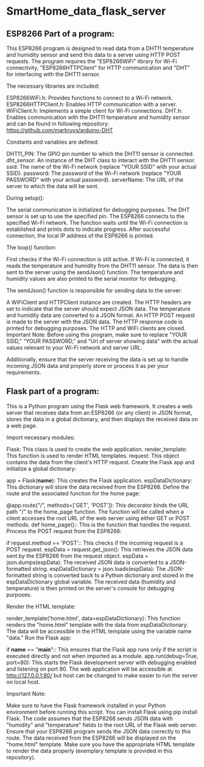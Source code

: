 # SmartHome_data_flask_server

## ESP8266 Part of a program:
This ESP8266 program is designed to read data from a DHT11 temperature and humidity sensor and send this data to a server using HTTP POST requests. 
The program requires the "ESP8266WiFi" library for Wi-Fi connectivity, "ESP8266HTTPClient" for HTTP communication
and "DHT" for interfacing with the DHT11 sensor.

The necessary libraries are included:

ESP8266WiFi.h: Provides functions to connect to a Wi-Fi network.
ESP8266HTTPClient.h: Enables HTTP communication with a server.
WiFiClient.h: Implements a simple client for Wi-Fi connections.
DHT.h: Enables communication with the DHT11 temperature and humidity sensor and can be found in following repository: https://github.com/markruys/arduino-DHT

Constants and variables are defined:

DHT11_PIN: The GPIO pin number to which the DHT11 sensor is connected.
dht_sensor: An instance of the DHT class to interact with the DHT11 sensor.
ssid: The name of the Wi-Fi network (replace "YOUR SSID" with your actual SSID).
password: The password of the Wi-Fi network (replace "YOUR PASSWORD" with your actual password).
serverName: The URL of the server to which the data will be sent.

During setup():

The serial communication is initialized for debugging purposes.
The DHT sensor is set up to use the specified pin.
The ESP8266 connects to the specified Wi-Fi network.
The function waits until the Wi-Fi connection is established and prints dots to indicate progress.
After successful connection, the local IP address of the ESP8266 is printed.

The loop() function:

First checks if the Wi-Fi connection is still active.
If Wi-Fi is connected, it reads the temperature and humidity from the DHT11 sensor.
The data is then sent to the server using the sendJson() function.
The temperature and humidity values are also printed to the serial monitor for debugging.

The sendJson() function is responsible for sending data to the server:

A WiFiClient and HTTPClient instance are created.
The HTTP headers are set to indicate that the server should expect JSON data.
The temperature and humidity data are converted to a JSON format.
An HTTP POST request is made to the server with the JSON data.
The HTTP response code is printed for debugging purposes.
The HTTP and WiFi clients are closed.
Important Note: Before using this program, make sure to replace "YOUR SSID," "YOUR PASSWORD," and "Url of server showing data" with the actual values relevant to your Wi-Fi network and server URL.

Additionally, ensure that the server receiving the data is set up to handle incoming JSON data and properly store or process it as per your requirements.

## Flask part of a program:
This is a Python program using the Flask web framework. 
It creates a web server that receives data from an ESP8266 (or any client) in JSON format, 
stores the data in a global dictionary, and then displays the received data on a web page.

Import necessary modules:

Flask: This class is used to create the web application.
render_template: This function is used to render HTML templates.
request: This object contains the data from the client's HTTP request.
Create the Flask app and initialize a global dictionary:

app = Flask(__name__): This creates the Flask application.
espDataDictionary: This dictionary will store the data received from the ESP8266.
Define the route and the associated function for the home page:

@app.route("/", methods=['GET', 'POST']): This decorator binds the URL path "/" to the home_page function. The function will be called when a client accesses the root URL of the web server using either GET or POST methods.
def home_page():: This is the function that handles the request.
Process the POST request from the ESP8266:

if request.method == 'POST':: This checks if the incoming request is a POST request.
espData = request.get_json(): This retrieves the JSON data sent by the ESP8266 from the request object.
espData = json.dumps(espData): The received JSON data is converted to a JSON-formatted string.
espDataDictionary = json.loads(espData): The JSON-formatted string is converted back to a Python dictionary and stored in the espDataDictionary global variable.
The received data (humidity and temperature) is then printed on the server's console for debugging purposes.

Render the HTML template:

render_template('home.html', data=espDataDictionary): This function renders the "home.html" template with the data from espDataDictionary. The data will be accessible in the HTML template using the variable name "data."
Run the Flask app:

if __name__ == "__main__":: This ensures that the Flask app runs only if the script is executed directly and not when imported as a module.
app.run(debug=True, port=80): This starts the Flask development server with debugging enabled and listening on port 80. The web application will be accessible at http://127.0.0.1:80/ but host can be changed
to make easier to run the server on local host.

Important Note:

Make sure to have the Flask framework installed in your Python environment before running this script. You can install Flask using pip install Flask.
The code assumes that the ESP8266 sends JSON data with "humidity" and "temperature" fields to the root URL of the Flask web server. Ensure that your ESP8266 program sends the JSON data correctly to this route.
The data received from the ESP8266 will be displayed on the "home.html" template. Make sure you have the appropriate HTML template to render the data properly (exemplary template is provided in this repository).
